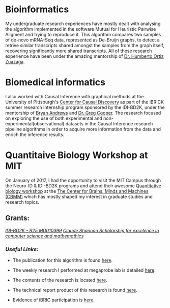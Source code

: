 # Bioinformatics

My undergraduate research experiences have mostly dealt with analysing the algorithm implemented in the software Mutual for Heuristic Pairwise Aligment and trying to reproduce it. This algorithm compares two samples of de-novo mRNA-Seq data, represented as De-Bruijn graphs, to detect a retrive similar transcripts shared amongst the samples from the graph itself, recovering significantly more shared transcripts. All of these research experience have been under the amazing mentorship of [Dr. Humberto Ortiz Zuazaga](http://ccom.uprrp.edu/~humberto/).

# Biomedical informatics  

I also worked with Causal Inference with graphical methods at the University of Pittsburgh's [Center for Causal Discovery](https://www.ccd.pitt.edu/) as part of the iBRICK summer research internship program sponsored by the IDI-BD2K, under the mentorship of [Bryan Andrews](http://www.pitt.edu/~bja43/) and [Dr. Greg Cooper](http://www.ccd.pitt.edu/listings/gregory-cooper/). The research focused on exploring the use of both experimental and non-experimental(observational) datasets in the Causal Inference research pipeline algorithms in order to acquire more information from the data and enrich the inference results. 

# Quantitaive Biology Workshop at MIT

On January of 2017, I had the opportunity to visit the MIT Campus through the Neuro-ID & IDI-BD2K programs and attend their awesome [Quantitative biology workshop](https://cbmm.mit.edu/diversity/january-workshop-introduction-computational-tools-used-neuroscience-research) at the [The Center for Brains, Minds and Machines (CBMM)](https://cbmm.mit.edu) which has mostly shaped my interest in graduate studies and research topics. 

## Grants:
[_IDI-BD2K - R25 MD010399_](https://idi-bd2k.hpcf.upr.edu/about/)
[_Claude Shannon Scholarship for excelence in computer science and mathemathics_](http://ccom.uprrp.edu/~sstem/)

### _Useful Links:_

+ The publication for this algorithm is found [here](http://www.rna-seqblog.com/mutual-heuristic-pairwise-alignment-of-de-bruijn-graphs-to-facilitate-simultaneous-transcript-discovery/).  

+ The weekly research I performed at megaprobe lab is detailed [here](https://github.com/Omig12/megaprobe-lab/blob/master/content/israel.md).

+ The contents of the research is located [here](https://github.com/Omig12/megaprobe-lab/tree/master/content/Mutual_Files).

+ The technical report product of this research is found [here](https://ccom.uprrp.edu/~humberto/megaprobe/images/israel-may-2016.pdf).

+ Evidence of iBRIC participation is [here](https://idi-bd2k.hpcf.upr.edu/2017/08/16/nuestros-estudiantes-en-internados-de-verano-2017-4/
). 
